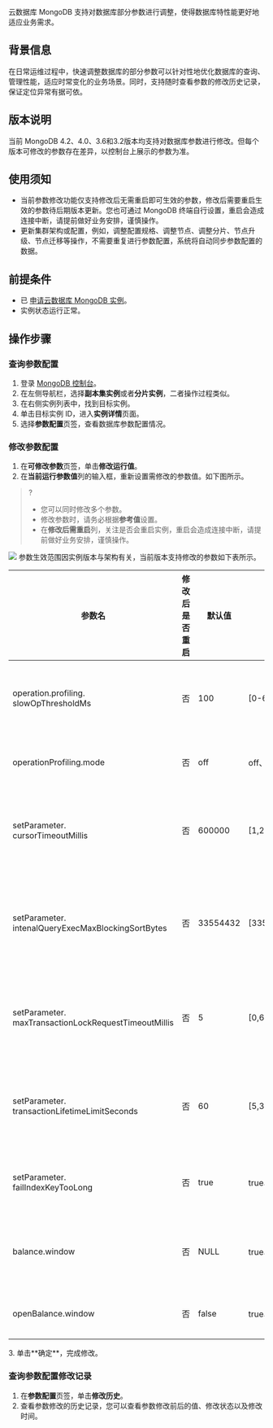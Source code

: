 云数据库 MongoDB 支持对数据库部分参数进行调整，使得数据库特性能更好地适应业务需求。 

## 背景信息
在日常运维过程中，快速调整数据库的部分参数可以针对性地优化数据库的查询、管理性能，适应时常变化的业务场景。同时，支持随时查看参数的修改历史记录，保证定位异常有据可依。

## 版本说明
当前 MongoDB 4.2、4.0、3.6和3.2版本均支持对数据库参数进行修改。但每个版本可修改的参数存在差异，以控制台上展示的参数为准。

## 使用须知
- 当前参数修改功能仅支持修改后无需重启即可生效的参数，修改后需要重启生效的参数待后期版本更新。您也可通过 MongoDB 终端自行设置，重启会造成连接中断，请提前做好业务安排，谨慎操作。
- 更新集群架构或配置，例如，调整配置规格、调整节点、调整分片、节点升级、节点迁移等操作，不需要重复进行参数配置，系统将自动同步参数配置的数据。

## 前提条件
- 已 [申请云数据库 MongoDB 实例](https://cloud.tencent.com/document/product/240/3551)。
- 实例状态运行正常。

## 操作步骤
### 查询参数配置
1. 登录 [MongoDB 控制台](https://console.cloud.tencent.com/mongodb/sharding)。
2. 在左侧导航栏，选择**副本集实例**或者**分片实例**，二者操作过程类似。
3. 在右侧实例列表中，找到目标实例。
4. 单击目标实例 ID，进入**实例详情**页面。
5. 选择**参数配置**页签，查看数据库参数配置情况。

### 修改参数配置
1. 在**可修改参数**页签，单击**修改运行值**。
2. 在**当前运行参数值**列的输入框，重新设置需修改的参数值。如下图所示。
>?
>- 您可以同时修改多个参数。
>- 修改参数时，请务必根据**参考值**设置。
>- 在**修改后需重启**列，关注是否会重启实例，重启会造成连接中断，请提前做好业务安排，谨慎操作。
>
![](https://qcloudimg.tencent-cloud.cn/raw/c8cce29963002fb26312b8ab6952f210.png)
参数生效范围因实例版本与架构有关，当前版本支持修改的参数如下表所示。 
<table width="100">
<thead>
<tr><th width="5%">参数名</th><th width="5%">修改后是否重启</th><th width="5%">默认值</th><th width="5%">参考值</th><th width="5%">支持版本</th><th width="25%">支持实例类型</th><th width="25%">适用范围</th><th width="30%">参数解释</th></tr></thead>
<tbody>
<tr>
<td>operation.profiling.<br>slowOpThresholdMs</br></td>
<td>否</td>
<td>100</td>
<td>[0-65536]</td>
<td>4.0、4.2</td>
<td>副本集、分片实例</td>
<td>mongod、mongos</td>
<td>设置慢查询时间判定时间，单位：毫秒。</td></tr>
<tr>
<td>operationProfiling.mode</td>
<td>否</td>
<td>off</td>
<td>off、slowOp、all</td>
<td>3.2、3.6、4.0、4.2</td>
<td>副本集、分片实例</td>
<td>mongod</td>
<td>设置开启 Profile 级别。</td></tr>
<tr>
<td>setParameter.<br>cursorTimeoutMillis</br></td>
<td>否</td>
<td>600000</td>
<td>[1,2147483647]</td>
<td>3.2、3.6、4.0、4.2</td>
<td>副本集、分片实例</td>
<td>3.2与3.6：mongod<br>4.0与4.2：mongod、mongos</br></td>
<td>设置游标超时时间，单位：豪秒。</td></tr>
<tr>
<td>setParameter.<br>intenalQueryExecMaxBlockingSortBytes</br></td>
<td>否</td>
<td>33554432</td>
<td>[33554432,268435456]</td>
<td>4.0、4.2</td>
<td>副本集、分片实例</td>
<td>mongod、mongos</td>
<td>设置 Sort 排序能够支持的最大内存，单位：Byte。</td></tr>
<tr>
<td>setParameter.<br>maxTransactionLockRequestTimeoutMillis</br></td>
<td>否</td>
<td>5</td>
<td>[0,60]</td>
<td>4.0、4.2</td>
<td>副本集、分片实例</td>
<td>mongod</td>
<td>设置单个事务锁的等待时长，单位：毫秒。</td></tr>
<tr>
<td>setParameter.<br>transactionLifetimeLimitSeconds</br></td>
<td>否</td>
<td>60</td>
<td>[5,300]</td>
<td>4.0、4.2</td>
<td>副本集、分片实例</td>
<td>mongod</td>
<td>设置单个事务的最长生命周期，单位：秒。</td></tr>
<tr>
<td>setParameter.<br>failIndexKeyTooLong</br></td>
<td>否</td>
<td>true</td>
<td>true、false</td>
<td>3.2、3.6、4.0</td>
<td>副本集、分片实例</td>
<td>mongod</td>
<td>设置是否限制索引键的长度。</td></tr>
<tr>
<td>balance.window</td>
<td>否</td>
<td>NULL</td>
<td>true、false</td>
<td>4.0、4.2</td>
<td>分片实例</td>
<td>mongos</td>
<td>设置开启 balance 窗口的时间段。</td></tr>
<tr>
<td>openBalance.window</td>
<td>否</td>
<td>false</td>
<td>true、false</td>
<td>4.0、4.2</td>
<td>分片实例</td>
<td>mongos</td>
<td>启用或禁止 balance 窗口。</td></tr>
</tbody></table>
3. 单击**确定**，完成修改。

### 查询参数配置修改记录
1. 在**参数配置**页签，单击**修改历史**。
2. 查看参数修改的历史记录，您可以查看参数修改前后的值、修改状态以及修改时间。


